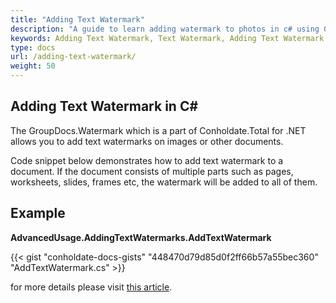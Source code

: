 ```yaml
---
title: "Adding Text Watermark"
description: "A guide to learn adding watermark to photos in c# using GroupDocs.Watermark which is part of Conholdate.Total for .NET ."
keywords: Adding Text Watermark, Text Watermark, Adding Text Watermark in C#
type: docs
url: /adding-text-watermark/
weight: 50
---
```


## Adding Text Watermark in C#

The GroupDocs.Watermark which is a part of Conholdate.Total for .NET allows you to add text watermarks on images or other documents.

Code snippet below demonstrates how to add text watermark to a document. If the document consists of multiple parts such as pages, worksheets, slides, frames etc, the watermark will be added to all of them.


## Example
**AdvancedUsage.AddingTextWatermarks.AddTextWatermark**


{{< gist "conholdate-docs-gists" "448470d79d85d0f2ff66b57a55bec360" "AddTextWatermark.cs" >}}

for more details please visit [this article](https://docs.groupdocs.com/watermark/net/adding-text-watermarks/).








